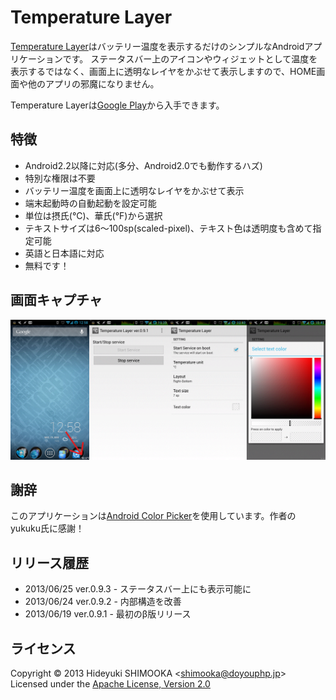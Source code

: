 Temperature Layer
=================
[Temperature Layer]はバッテリー温度を表示するだけのシンプルなAndroidアプリケーションです。
ステータスバー上のアイコンやウィジェットとして温度を表示するではなく、画面上に透明なレイヤをかぶせて表示しますので、HOME画面や他のアプリの邪魔になりません。

Temperature Layerは[Google Play]から入手できます。

特徴
----
- Android2.2以降に対応(多分、Android2.0でも動作するハズ)
- 特別な権限は不要
- バッテリー温度を画面上に透明なレイヤをかぶせて表示
- 端末起動時の自動起動を設定可能
- 単位は摂氏(°C)、華氏(°F)から選択
- テキストサイズは6～100sp(scaled-pixel)、テキスト色は透明度も含めて指定可能
- 英語と日本語に対応
- 無料です！

画面キャプチャ
--------------
![All screen of Temperature Layer](capture.png)

謝辞
----
このアプリケーションは[Android Color Picker]を使用しています。作者のyukuku氏に感謝！

リリース履歴
------------
- 2013/06/25 ver.0.9.3 - ステータスバー上にも表示可能に
- 2013/06/24 ver.0.9.2 - 内部構造を改善
- 2013/06/19 ver.0.9.1 - 最初のβ版リリース

ライセンス
----------
Copyright &copy; 2013 Hideyuki SHIMOOKA &lt;shimooka@doyouphp.jp&gt;
Licensed under the [Apache License, Version 2.0][Apache]

[Apache]: http://www.apache.org/licenses/LICENSE-2.0
[Android Color Picker]: https://code.google.com/p/android-color-picker/
[Temperature Layer]: https://play.google.com/store/apps/details?id=jp.doyouphp.android.temperaturelayer
[Google Play]: https://play.google.com/store/apps/details?id=jp.doyouphp.android.temperaturelayer
